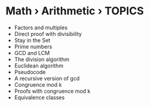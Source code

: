 # Math › Arithmetic › TOPICS


- Factors and multiples 
- Direct proof with divisibility 
- Stay in the Set 
- Prime numbers 
- GCD and LCM 
- The division algorithm 
- Euclidean algorithm 
- Pseudocode 
- A recursive version of gcd 
- Congruence mod k 
- Proofs with congruence mod k 
- Equivalence classes 
